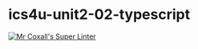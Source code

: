 # ics4u-unit2-02-typescript

[![Mr Coxall's Super Linter](https://github.com/Huzaifa-Khalid-2/ics4u-unit2-02-typescript/workflows/Mr%20Coxall's%20Super%20Linter/badge.svg)](https://github.com/Huzaifa-Khalid-2/ics4u-unit2-02-typescript/actions/)
